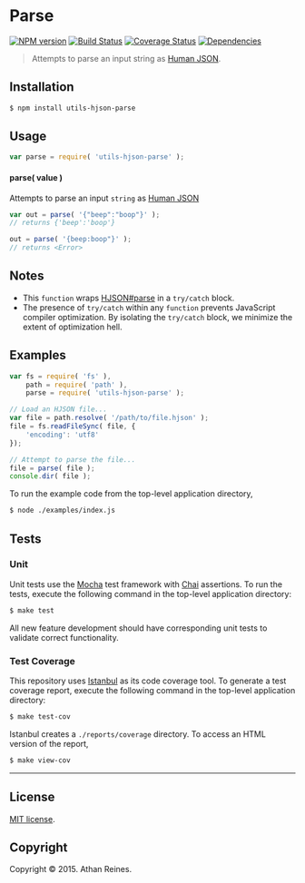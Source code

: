 Parse
===
[![NPM version][npm-image]][npm-url] [![Build Status][travis-image]][travis-url] [![Coverage Status][codecov-image]][codecov-url] [![Dependencies][dependencies-image]][dependencies-url]

> Attempts to parse an input string as [Human JSON](http://hhjson.org/).


## Installation

``` bash
$ npm install utils-hjson-parse
```


## Usage

``` javascript
var parse = require( 'utils-hjson-parse' );
```

#### parse( value )

Attempts to parse an input `string` as [Human JSON](http://hjson.org/)

``` javascript
var out = parse( '{"beep":"boop"}' );
// returns {'beep':'boop'}

out = parse( '{beep:boop"}' );
// returns <Error>
```


## Notes

*	This `function` wraps [HJSON#parse](https://github.com/laktak/hjson-js) in a `try/catch` block.
*	The presence of `try/catch` within any `function` prevents JavaScript compiler optimization. By isolating the `try/catch` block, we minimize the extent of optimization hell.


## Examples

``` javascript
var fs = require( 'fs' ),
	path = require( 'path' ),
	parse = require( 'utils-hjson-parse' );

// Load an HJSON file...
var file = path.resolve( '/path/to/file.hjson' );
file = fs.readFileSync( file, {
	'encoding': 'utf8'
});

// Attempt to parse the file...
file = parse( file );
console.dir( file );
```

To run the example code from the top-level application directory,

``` bash
$ node ./examples/index.js
```


## Tests

### Unit

Unit tests use the [Mocha](http://mochajs.org/) test framework with [Chai](http://chaijs.com) assertions. To run the tests, execute the following command in the top-level application directory:

``` bash
$ make test
```

All new feature development should have corresponding unit tests to validate correct functionality.


### Test Coverage

This repository uses [Istanbul](https://github.com/gotwarlost/istanbul) as its code coverage tool. To generate a test coverage report, execute the following command in the top-level application directory:

``` bash
$ make test-cov
```

Istanbul creates a `./reports/coverage` directory. To access an HTML version of the report,

``` bash
$ make view-cov
```


---
## License

[MIT license](http://opensource.org/licenses/MIT).


## Copyright

Copyright &copy; 2015. Athan Reines.


[npm-image]: http://img.shields.io/npm/v/utils-hjson-parse.svg
[npm-url]: https://npmjs.org/package/utils-hjson-parse

[travis-image]: http://img.shields.io/travis/kgryte/utils-hjson-parse/master.svg
[travis-url]: https://travis-ci.org/kgryte/utils-hjson-parse

[codecov-image]: https://img.shields.io/codecov/c/github/kgryte/utils-hjson-parse/master.svg
[codecov-url]: https://codecov.io/github/kgryte/utils-hjson-parse?branch=master

[dependencies-image]: http://img.shields.io/david/kgryte/utils-hjson-parse.svg
[dependencies-url]: https://david-dm.org/kgryte/utils-hjson-parse

[dev-dependencies-image]: http://img.shields.io/david/dev/kgryte/utils-hjson-parse.svg
[dev-dependencies-url]: https://david-dm.org/dev/kgryte/utils-hjson-parse

[github-issues-image]: http://img.shields.io/github/issues/kgryte/utils-hjson-parse.svg
[github-issues-url]: https://github.com/kgryte/utils-hjson-parse/issues
